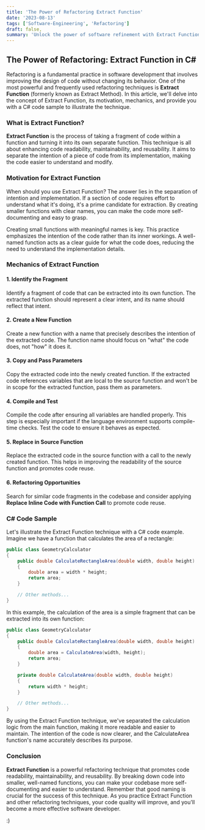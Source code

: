 ```yaml
---
title: 'The Power of Refactoring Extract Function'
date: '2023-08-13'
tags: ['Software-Engineering', 'Refactoring']
draft: false,
summary: 'Unlock the power of software refinement with Extract Function. This vital refactoring technique involves isolating complex code fragments and molding them into concise, purpose-driven functions. By separating intent from implementation, code readability and maintainability soar. Delve into the mechanics through a C# example, witnessing how clarity and elegance thrive when code is distilled into self-explanatory functions. With Extract Function, you'll craft a codebase that's not just functional, but a masterpiece of readability and efficiency.'
---
```


## The Power of Refactoring: Extract Function in C#

Refactoring is a fundamental practice in software development that involves improving the design of code without changing its behavior. One of the most powerful and frequently used refactoring techniques is **Extract Function** (formerly known as Extract Method). In this article, we'll delve into the concept of Extract Function, its motivation, mechanics, and provide you with a C# code sample to illustrate the technique.

### What is Extract Function?

**Extract Function** is the process of taking a fragment of code within a function and turning it into its own separate function. This technique is all about enhancing code readability, maintainability, and reusability. It aims to separate the intention of a piece of code from its implementation, making the code easier to understand and modify.

### Motivation for Extract Function

When should you use Extract Function? The answer lies in the separation of intention and implementation. If a section of code requires effort to understand what it's doing, it's a prime candidate for extraction. By creating smaller functions with clear names, you can make the code more self-documenting and easy to grasp.

Creating small functions with meaningful names is key. This practice emphasizes the intention of the code rather than its inner workings. A well-named function acts as a clear guide for what the code does, reducing the need to understand the implementation details.

### Mechanics of Extract Function

#### 1. Identify the Fragment

Identify a fragment of code that can be extracted into its own function. The extracted function should represent a clear intent, and its name should reflect that intent.

#### 2. Create a New Function

Create a new function with a name that precisely describes the intention of the extracted code. The function name should focus on "what" the code does, not "how" it does it.

#### 3. Copy and Pass Parameters

Copy the extracted code into the newly created function. If the extracted code references variables that are local to the source function and won't be in scope for the extracted function, pass them as parameters.

#### 4. Compile and Test

Compile the code after ensuring all variables are handled properly. This step is especially important if the language environment supports compile-time checks. Test the code to ensure it behaves as expected.

#### 5. Replace in Source Function

Replace the extracted code in the source function with a call to the newly created function. This helps in improving the readability of the source function and promotes code reuse.

#### 6. Refactoring Opportunities

Search for similar code fragments in the codebase and consider applying **Replace Inline Code with Function Call** to promote code reuse.

### C# Code Sample

Let's illustrate the Extract Function technique with a C# code example. Imagine we have a function that calculates the area of a rectangle:

```csharp
public class GeometryCalculator
{
    public double CalculateRectangleArea(double width, double height)
    {
        double area = width * height;
        return area;
    }

    // Other methods...
}
```

In this example, the calculation of the area is a simple fragment that can be extracted into its own function:

```csharp
public class GeometryCalculator
{
    public double CalculateRectangleArea(double width, double height)
    {
        double area = CalculateArea(width, height);
        return area;
    }

    private double CalculateArea(double width, double height)
    {
        return width * height;
    }

    // Other methods...
}
```

By using the Extract Function technique, we've separated the calculation logic from the main function, making it more readable and easier to maintain. The intention of the code is now clearer, and the CalculateArea function's name accurately describes its purpose.

### Conclusion

**Extract Function** is a powerful refactoring technique that promotes code readability, maintainability, and reusability. By breaking down code into smaller, well-named functions, you can make your codebase more self-documenting and easier to understand. Remember that good naming is crucial for the success of this technique. As you practice Extract Function and other refactoring techniques, your code quality will improve, and you'll become a more effective software developer.

:)

